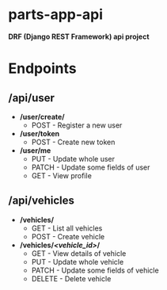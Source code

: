 # parts-app-api

**DRF (Django REST Framework) api project**

  

# Endpoints

## /api/user
 - **/user/create/**
   - POST - Register a new user
 - **/user/token**
    - POST - Create new token
 - **/user/me**
    - PUT - Update whole user
    - PATCH - Update some fields of user
    - GET - View profile
## /api/vehicles
 - **/vehicles/**
   - GET - List all vehicles
   - POST - Create vehicle
 - **/vehicles/*<vehicle_id>*/**
    - GET - View details of vehicle
    - PUT - Update whole vehicle
    - PATCH - Update some fields of vehicle
    - DELETE - Delete vehicle